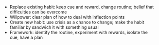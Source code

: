 - Replace existing habit: keep cue and reward, change routine; belief that difficulties can be overcome
- Willpower: clear plan of how to deal with inflection points
- Create new habit: use crisis as a chance to change; make the habit familiar by sandwich it with something usual
- Framework: identify the routine, experiment with rewards, isolate the cue, have a plan